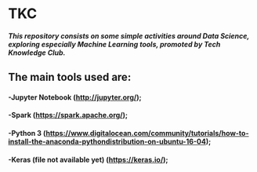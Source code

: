 # TKC

##### This repository consists on some simple activities around Data Science, exploring especially Machine Learning tools, promoted by Tech Knowledge Club.
## The main tools used are:
#### -Jupyter Notebook (http://jupyter.org/);
#### -Spark (https://spark.apache.org/);
#### -Python 3 (https://www.digitalocean.com/community/tutorials/how-to-install-the-anaconda-pythondistribution-on-ubuntu-16-04);
#### -Keras (file not available yet) (https://keras.io/);
